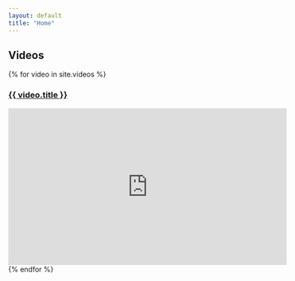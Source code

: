 ```yaml
---
layout: default
title: "Home"
---
```


<h2>Videos</h2>
<div class="videos">
    {% for video in site.videos %}
        <div class="video">
            <h3><a href="{{ video.url | relative_url }}">{{ video.title }}</a></h3>
            <iframe width="560" height="315" src="https://img.youtube.com/vi/{{ video.youtube_video_url }}/mqdefault.jpg" frameborder="0" allowfullscreen></iframe>
        </div>
    {% endfor %}
</div>
